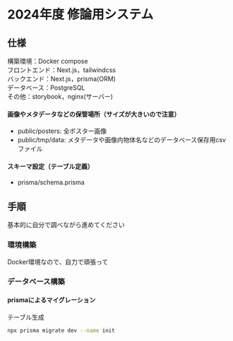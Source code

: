 # 2024年度 修論用システム

## 仕様
構築環境：Docker compose  
フロントエンド：Next.js，tailwindcss  
バックエンド：Next.js，prisma(ORM)  
データベース：PostgreSQL  
その他：storybook，nginx(サーバー) 

#### 画像やメタデータなどの保管場所（サイズが大きいので注意）
* public/posters: 全ポスター画像
* public/tmp/data: メタデータや画像内物体名などのデータベース保存用csvファイル

#### スキーマ設定（テーブル定義）
* prisma/schema.prisma

  
## 手順
基本的に自分で調べながら進めてください

### 環境構築
Docker環境なので、自力で頑張って

### データベース構築
#### prismaによるマイグレーション

テーブル生成
```bash
npx prisma migrate dev --name init
```
